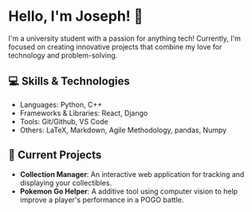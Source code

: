 # Hello, I'm Joseph! 👋

I'm a university student with a passion for anything tech! Currently, I'm focused on creating innovative projects that combine my love for technology and problem-solving.
## 💻 Skills & Technologies

- Languages: Python, C++
- Frameworks & Libraries: React, Django
- Tools: Git/Github, VS Code
- Others: LaTeX, Markdown, Agile Methodology, pandas, Numpy
  
## 🔭 Current Projects
- **Collection Manager**: An interactive web application for tracking and displaying your collectibles.
- **Pokemon Go Helper**: A additive tool using computer vision to help improve a player's performance in a POGO battle.

<!--
**milkjo3/milkjo3** is a ✨ _special_ ✨ repository because its `README.md` (this file) appears on your GitHub profile.

Here are some ideas to get you started:

 🔭 I’m currently working on a web application!
- 🌱 I’m currently learning version control on github!
- 👯 I’m looking to collaborate on ...
- 🤔 I’m looking for help with ...
- 💬 Ask me about ...
- 📫 How to reach me: ...
- 😄 Pronouns: ...
- ⚡ Fun fact: ...
-->
